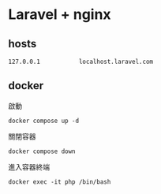 # Laravel + nginx

## hosts

```
127.0.0.1			localhost.laravel.com
```

## docker

啟動

```
docker compose up -d
```

關閉容器

```
docker compose down
```

進入容器終端

```
docker exec -it php /bin/bash
```
